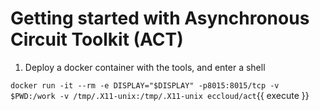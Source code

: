 # Getting started with Asynchronous Circuit Toolkit (ACT)

1. Deploy a docker container with the tools, and enter a shell

`docker run -it --rm -e DISPLAY="$DISPLAY" -p8015:8015/tcp -v $PWD:/work -v /tmp/.X11-unix:/tmp/.X11-unix eccloud/act`{{ execute }}
